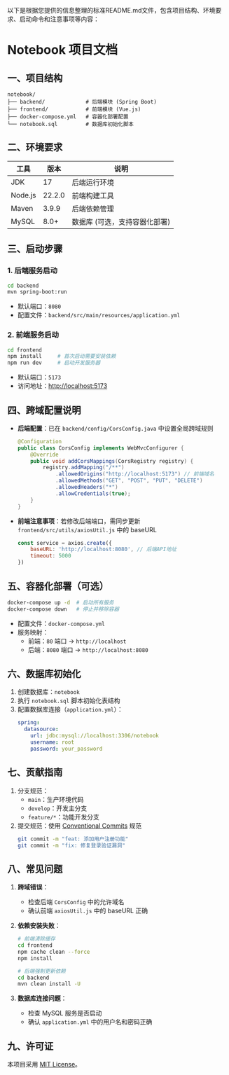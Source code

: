 以下是根据您提供的信息整理的标准README.md文件，包含项目结构、环境要求、启动命令和注意事项等内容：


# Notebook 项目文档

## 一、项目结构
```
notebook/
├── backend/             # 后端模块 (Spring Boot)
├── frontend/            # 前端模块 (Vue.js)
├── docker-compose.yml   # 容器化部署配置
└── notebook.sql         # 数据库初始化脚本
```


## 二、环境要求
| 工具      | 版本    | 说明                          |
|-----------|---------|-------------------------------|
| JDK       | 17      | 后端运行环境                  |
| Node.js   | 22.2.0  | 前端构建工具                  |
| Maven     | 3.9.9   | 后端依赖管理                  |
| MySQL     | 8.0+    | 数据库 (可选，支持容器化部署) |


## 三、启动步骤

### 1. 后端服务启动
```bash
cd backend
mvn spring-boot:run
```
- 默认端口：`8080`
- 配置文件：`backend/src/main/resources/application.yml`

### 2. 前端服务启动
```bash
cd frontend
npm install     # 首次启动需要安装依赖
npm run dev     # 启动开发服务器
```
- 默认端口：`5173`
- 访问地址：[http://localhost:5173](http://localhost:5173)


## 四、跨域配置说明
- **后端配置**：已在 `backend/config/CorsConfig.java` 中设置全局跨域规则
  ```java
  @Configuration
  public class CorsConfig implements WebMvcConfigurer {
      @Override
      public void addCorsMappings(CorsRegistry registry) {
          registry.addMapping("/**")
              .allowedOrigins("http://localhost:5173") // 前端域名
              .allowedMethods("GET", "POST", "PUT", "DELETE")
              .allowedHeaders("*")
              .allowCredentials(true);
      }
  }
  ```
- **前端注意事项**：若修改后端端口，需同步更新 `frontend/src/utils/axiosUtil.js` 中的 baseURL
  ```javascript
  const service = axios.create({
      baseURL: 'http://localhost:8080', // 后端API地址
      timeout: 5000
  })
  ```


## 五、容器化部署（可选）
```bash
docker-compose up -d  # 启动所有服务
docker-compose down   # 停止并移除容器
```
- 配置文件：`docker-compose.yml`
- 服务映射：
   - 前端：`80` 端口 → `http://localhost`
   - 后端：`8080` 端口 → `http://localhost:8080`


## 六、数据库初始化
1. 创建数据库：`notebook`
2. 执行 `notebook.sql` 脚本初始化表结构
3. 配置数据库连接（`application.yml`）：
   ```yaml
   spring:
     datasource:
       url: jdbc:mysql://localhost:3306/notebook
       username: root
       password: your_password
   ```


## 七、贡献指南
1. 分支规范：
   - `main`：生产环境代码
   - `develop`：开发主分支
   - `feature/*`：功能开发分支
2. 提交规范：使用 [Conventional Commits](https://www.conventionalcommits.org/) 规范
   ```bash
   git commit -m "feat: 添加用户注册功能"
   git commit -m "fix: 修复登录验证漏洞"
   ```


## 八、常见问题
1. **跨域错误**：
   - 检查后端 `CorsConfig` 中的允许域名
   - 确认前端 `axiosUtil.js` 中的 baseURL 正确

2. **依赖安装失败**：
   ```bash
   # 前端清除缓存
   cd frontend
   npm cache clean --force
   npm install

   # 后端强制更新依赖
   cd backend
   mvn clean install -U
   ```

3. **数据库连接问题**：
   - 检查 MySQL 服务是否启动
   - 确认 `application.yml` 中的用户名和密码正确


## 九、许可证
本项目采用 [MIT License](LICENSE)。
